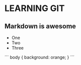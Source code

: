 LEARNING GIT
============

Markdown is awesome
-------------------

* One
* Two
* Three

´´´
body {
	background: orange;
}
´´´